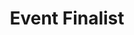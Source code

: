 ---
layout: award
title: "Event Finalist"
description: "Awarded to the top 24 projects (out of 595 submitted) at Hack the North 2020++."
project: 20210115_mergecountflicts.md
time: "Jan 2021"
---